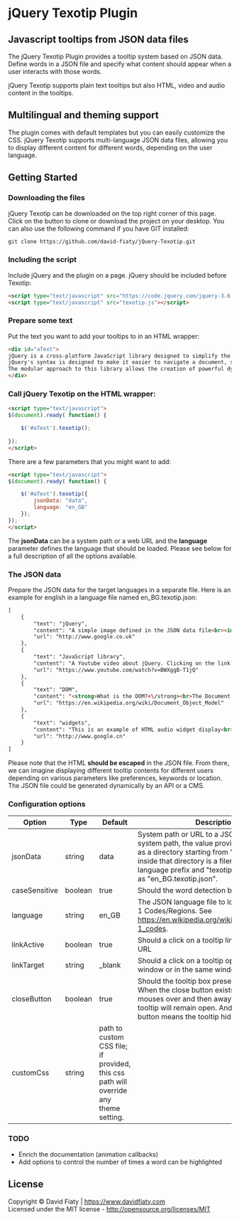 jQuery Texotip Plugin 
================================

## Javascript tooltips from JSON data files
The jQuery Texotip Plugin provides a tooltip system based on JSON data. 
Define words in a JSON file and specify what content should appear when a user interacts with those words.

jQuery Texotip supports plain text tooltips but also HTML, video and audio content in the tooltips.

## Multilingual and theming support
The plugin comes with default templates but you can easily customize the CSS.
jQuery Texotip supports multi-language JSON data files, allowing you to display different content for different words, depending on the user language.

## Getting Started

### Downloading the files

jQuery Texotip can be downloaded on the top right corner of this page. Click on the button to clone or download the project on your desktop.
You can also use the following command if you have GIT installed:

```html
git clone https://github.com/david-fiaty/jQuery-Texotip.git
```

### Including the script

Include jQuery and the plugin on a page. jQuery should be included before Texotip:

```html
<script type="text/javascript" src="https://code.jquery.com/jquery-3.6.4.min.js"></script>
<script type="text/javascript" src="texotip.js"></script>
```

### Prepare some text

Put the text you want to add your tooltips to in an HTML wrapper:

```html
<div id="aText">
jQuery is a cross-platform JavaScript library designed to simplify the client-side scripting of HTML. It is free, open-source software using the permissive MIT License. 
jQuery's syntax is designed to make it easier to navigate a document, select DOM elements, create animations, handle events, and develop Ajax applications. It also provides capabilities for developers to create plug-ins on top. This enables developers to create abstractions for low-level interaction and animation, advanced effects and high-level, themeable widgets. 
The modular approach to this library allows the creation of powerful dynamic web pages and Web applications.
</div>
```

### Call jQuery Texotip on the HTML wrapper:

```html
<script type="text/javascript">
$(document).ready( function() {

	$('#aText').texotip();	
	
});
</script>
```
There are a few parameters that you might want to add:

```html
<script type="text/javascript">
$(document).ready( function() {

	$('#aText').texotip({
		jsonData: "data",
		language: "en_GB"
	});	
});
</script>
```
The **jsonData** can be a system path or a web URL and the **language** parameter defines the language that should be loaded.
Please see below for a full description of all the options available.

### The JSON data

Prepare the JSON data for the target languages in a separate file. Here is an example for english in a language file named en_BG.texotip.json:

```html
[
	{
		"text": "jQuery",
		"content": "A simple image defined in the JSON data file<br><img src=\"http://www.logoeps.com/wp-content/uploads/2011/08/jquery-logo.jpg\">",
		"url": "http://www.google.co.uk"
	},
	{
		"text": "JavaScript library",
		"content": "A Youtube video about jQuery. Clicking on the link redirects to the Youtube page.<br><iframe width=\"560\" height=\"315\" src=\"https://www.youtube.com/embed/BWXggB-T1jQ\" frameborder=\"0\" allowfullscreen><\/iframe>",
		"url": "https://www.youtube.com/watch?v=BWXggB-T1jQ"
	},
	{
		"text": "DOM",
		"content": "<strong>What is the DOM?<\/strong><br>The Document Object Model (DOM) is a cross-platform and language-independent application programming interface that treats an HTML, XHTML, or XML document as a free structure wherein each node is an object representing a part of the document.",
		"url": "https://en.wikipedia.org/wiki/Document_Object_Model"
	},
	{
		"text": "widgets",
		"content": "This is an example of HTML audio widget display<br><audio controls><source src=\"horse.ogg\" type=\"audio/ogg\"></audio>",
		"url": "http://www.google.cn"
	}
]
```
Please note that the HTML **should be escaped** in the JSON file. 
From there, we can imagine displaying different tooltip contents for different users depending on various parameters like preferences, keywords or location.
The JSON file could be generated dynamically by an API or a CMS.

### Configuration options

Option | Type | Default | Description
------ | ---- | ------- | -----------
jsonData | string | data | System path or URL to a JSON data file. If a system path, the value provided is interpreted as a directory starting from "./". Expected inside that directory is a filename with a language prefix and "texotip.json" suffix, such as "en_BG.texotip.json".
caseSensitive | boolean | true | Should the word detection be case sensitive.
language | string | en_GB | The JSON language file to load. Use ISO 639-1 Codes/Regions. See https://en.wikipedia.org/wiki/List_of_ISO_639-1_codes.
linkActive | boolean | true | Should a click on a tooltip link redirect open an URL
linkTarget | string | _blank | Should a click on a tooltip open a link in a new window or in the same window.
closeButton | boolean | true |	Should the tooltip box present a close button. When the close button exists, and the user mouses over and then away from the item, the tooltip will remain open. And vice-versa: no button means the tooltip hides on mouse-out.
customCss | string | path to custom CSS file; if provided, this css path will override any theme setting.

### TODO
- Enrich the documentation (animation callbacks)
- Add options to control the number of times a word can be highlighted

	
## License
Copyright &copy; David Fiaty | https://www.davidfiaty.com<br>
Licensed under the MIT license - http://opensource.org/licenses/MIT
